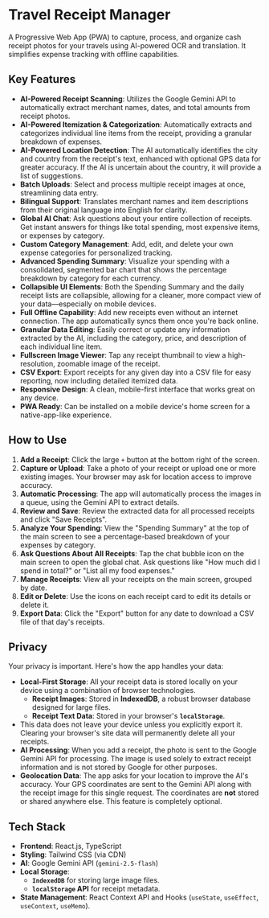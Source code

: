 # Travel Receipt Manager

A Progressive Web App (PWA) to capture, process, and organize cash receipt photos for your travels using AI-powered OCR and translation. It simplifies expense tracking with offline capabilities.

## Key Features

- **AI-Powered Receipt Scanning**: Utilizes the Google Gemini API to automatically extract merchant names, dates, and total amounts from receipt photos.
- **AI-Powered Itemization & Categorization**: Automatically extracts and categorizes individual line items from the receipt, providing a granular breakdown of expenses.
- **AI-Powered Location Detection**: The AI automatically identifies the city and country from the receipt's text, enhanced with optional GPS data for greater accuracy. If the AI is uncertain about the country, it will provide a list of suggestions.
- **Batch Uploads**: Select and process multiple receipt images at once, streamlining data entry.
- **Bilingual Support**: Translates merchant names and item descriptions from their original language into English for clarity.
- **Global AI Chat**: Ask questions about your entire collection of receipts. Get instant answers for things like total spending, most expensive items, or expenses by category.
- **Custom Category Management**: Add, edit, and delete your own expense categories for personalized tracking.
- **Advanced Spending Summary**: Visualize your spending with a consolidated, segmented bar chart that shows the percentage breakdown by category for each currency.
- **Collapsible UI Elements**: Both the Spending Summary and the daily receipt lists are collapsible, allowing for a cleaner, more compact view of your data—especially on mobile devices.
- **Full Offline Capability**: Add new receipts even without an internet connection. The app automatically syncs them once you're back online.
- **Granular Data Editing**: Easily correct or update any information extracted by the AI, including the category, price, and description of each individual line item.
- **Fullscreen Image Viewer**: Tap any receipt thumbnail to view a high-resolution, zoomable image of the receipt.
- **CSV Export**: Export receipts for any given day into a CSV file for easy reporting, now including detailed itemized data.
- **Responsive Design**: A clean, mobile-first interface that works great on any device.
- **PWA Ready**: Can be installed on a mobile device's home screen for a native-app-like experience.

## How to Use

1.  **Add a Receipt**: Click the large `+` button at the bottom right of the screen.
2.  **Capture or Upload**: Take a photo of your receipt or upload one or more existing images. Your browser may ask for location access to improve accuracy.
3.  **Automatic Processing**: The app will automatically process the images in a queue, using the Gemini API to extract details.
4.  **Review and Save**: Review the extracted data for all processed receipts and click "Save Receipts".
5.  **Analyze Your Spending**: View the "Spending Summary" at the top of the main screen to see a percentage-based breakdown of your expenses by category.
6.  **Ask Questions About All Receipts**: Tap the chat bubble icon on the main screen to open the global chat. Ask questions like "How much did I spend in total?" or "List all my food expenses."
7.  **Manage Receipts**: View all your receipts on the main screen, grouped by date.
8.  **Edit or Delete**: Use the icons on each receipt card to edit its details or delete it.
9.  **Export Data**: Click the "Export" button for any date to download a CSV file of that day's receipts.

## Privacy

Your privacy is important. Here's how the app handles your data:

-   **Local-First Storage**: All your receipt data is stored locally on your device using a combination of browser technologies.
    -   **Receipt Images**: Stored in **IndexedDB**, a robust browser database designed for large files.
    -   **Receipt Text Data**: Stored in your browser's **`localStorage`**.
-   This data does not leave your device unless you explicitly export it. Clearing your browser's site data will permanently delete all your receipts.
-   **AI Processing**: When you add a receipt, the photo is sent to the Google Gemini API for processing. The image is used solely to extract receipt information and is not stored by Google for other purposes.
-   **Geolocation Data**: The app asks for your location to improve the AI's accuracy. Your GPS coordinates are sent to the Gemini API along with the receipt image for this single request. The coordinates are **not** stored or shared anywhere else. This feature is completely optional.

## Tech Stack

- **Frontend**: React.js, TypeScript
- **Styling**: Tailwind CSS (via CDN)
- **AI**: Google Gemini API (`gemini-2.5-flash`)
- **Local Storage**: 
    -   **`IndexedDB`** for storing large image files.
    -   **`localStorage` API** for receipt metadata.
- **State Management**: React Context API and Hooks (`useState`, `useEffect`, `useContext`, `useMemo`).